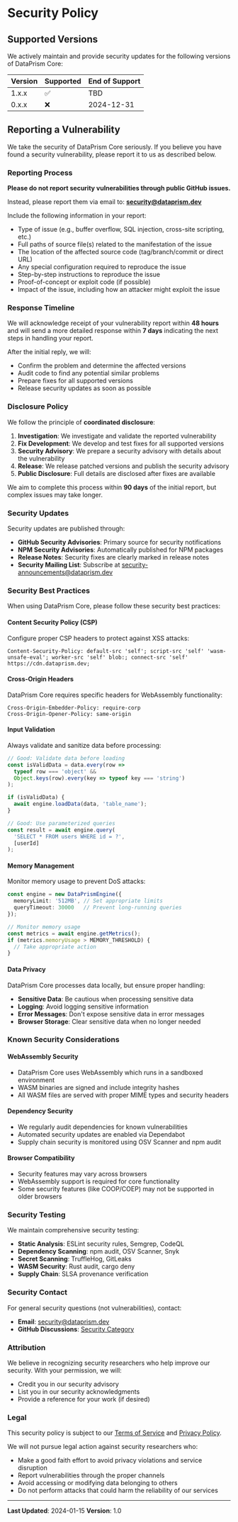 # Security Policy

## Supported Versions

We actively maintain and provide security updates for the following versions of DataPrism Core:

| Version | Supported          | End of Support |
| ------- | ------------------ | -------------- |
| 1.x.x   | :white_check_mark: | TBD            |
| 0.x.x   | :x:                | 2024-12-31     |

## Reporting a Vulnerability

We take the security of DataPrism Core seriously. If you believe you have found a security vulnerability, please report it to us as described below.

### Reporting Process

**Please do not report security vulnerabilities through public GitHub issues.**

Instead, please report them via email to: **security@dataprism.dev**

Include the following information in your report:

- Type of issue (e.g., buffer overflow, SQL injection, cross-site scripting, etc.)
- Full paths of source file(s) related to the manifestation of the issue
- The location of the affected source code (tag/branch/commit or direct URL)
- Any special configuration required to reproduce the issue
- Step-by-step instructions to reproduce the issue
- Proof-of-concept or exploit code (if possible)
- Impact of the issue, including how an attacker might exploit the issue

### Response Timeline

We will acknowledge receipt of your vulnerability report within **48 hours** and will send a more detailed response within **7 days** indicating the next steps in handling your report.

After the initial reply, we will:

- Confirm the problem and determine the affected versions
- Audit code to find any potential similar problems
- Prepare fixes for all supported versions
- Release security updates as soon as possible

### Disclosure Policy

We follow the principle of **coordinated disclosure**:

1. **Investigation**: We investigate and validate the reported vulnerability
2. **Fix Development**: We develop and test fixes for all supported versions
3. **Security Advisory**: We prepare a security advisory with details about the vulnerability
4. **Release**: We release patched versions and publish the security advisory
5. **Public Disclosure**: Full details are disclosed after fixes are available

We aim to complete this process within **90 days** of the initial report, but complex issues may take longer.

### Security Updates

Security updates are published through:

- **GitHub Security Advisories**: Primary source for security notifications
- **NPM Security Advisories**: Automatically published for NPM packages
- **Release Notes**: Security fixes are clearly marked in release notes
- **Security Mailing List**: Subscribe at security-announcements@dataprism.dev

### Security Best Practices

When using DataPrism Core, please follow these security best practices:

#### Content Security Policy (CSP)

Configure proper CSP headers to protect against XSS attacks:

```http
Content-Security-Policy: default-src 'self'; script-src 'self' 'wasm-unsafe-eval'; worker-src 'self' blob:; connect-src 'self' https://cdn.dataprism.dev;
```

#### Cross-Origin Headers

DataPrism Core requires specific headers for WebAssembly functionality:

```http
Cross-Origin-Embedder-Policy: require-corp
Cross-Origin-Opener-Policy: same-origin
```

#### Input Validation

Always validate and sanitize data before processing:

```typescript
// Good: Validate data before loading
const isValidData = data.every(row => 
  typeof row === 'object' && 
  Object.keys(row).every(key => typeof key === 'string')
);

if (isValidData) {
  await engine.loadData(data, 'table_name');
}

// Good: Use parameterized queries
const result = await engine.query(
  'SELECT * FROM users WHERE id = ?', 
  [userId]
);
```

#### Memory Management

Monitor memory usage to prevent DoS attacks:

```typescript
const engine = new DataPrismEngine({
  memoryLimit: '512MB', // Set appropriate limits
  queryTimeout: 30000   // Prevent long-running queries
});

// Monitor memory usage
const metrics = await engine.getMetrics();
if (metrics.memoryUsage > MEMORY_THRESHOLD) {
  // Take appropriate action
}
```

#### Data Privacy

DataPrism Core processes data locally, but ensure proper handling:

- **Sensitive Data**: Be cautious when processing sensitive data
- **Logging**: Avoid logging sensitive information
- **Error Messages**: Don't expose sensitive data in error messages
- **Browser Storage**: Clear sensitive data when no longer needed

### Known Security Considerations

#### WebAssembly Security

- DataPrism Core uses WebAssembly which runs in a sandboxed environment
- WASM binaries are signed and include integrity hashes
- All WASM files are served with proper MIME types and security headers

#### Dependency Security

- We regularly audit dependencies for known vulnerabilities
- Automated security updates are enabled via Dependabot
- Supply chain security is monitored using OSV Scanner and npm audit

#### Browser Compatibility

- Security features may vary across browsers
- WebAssembly support is required for core functionality
- Some security features (like COOP/COEP) may not be supported in older browsers

### Security Testing

We maintain comprehensive security testing:

- **Static Analysis**: ESLint security rules, Semgrep, CodeQL
- **Dependency Scanning**: npm audit, OSV Scanner, Snyk
- **Secret Scanning**: TruffleHog, GitLeaks
- **WASM Security**: Rust audit, cargo deny
- **Supply Chain**: SLSA provenance verification

### Security Contact

For general security questions (not vulnerabilities), contact:
- **Email**: security@dataprism.dev
- **GitHub Discussions**: [Security Category](https://github.com/dataprism/core/discussions/categories/security)

### Attribution

We believe in recognizing security researchers who help improve our security. With your permission, we will:

- Credit you in our security advisory
- List you in our security acknowledgments
- Provide a reference for your work (if desired)

### Legal

This security policy is subject to our [Terms of Service](https://dataprism.dev/terms) and [Privacy Policy](https://dataprism.dev/privacy).

We will not pursue legal action against security researchers who:
- Make a good faith effort to avoid privacy violations and service disruption
- Report vulnerabilities through the proper channels
- Avoid accessing or modifying data belonging to others
- Do not perform attacks that could harm the reliability of our services

---

**Last Updated**: 2024-01-15
**Version**: 1.0